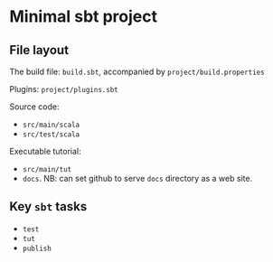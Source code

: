 # Minimal sbt project

## File layout

The build file:  `build.sbt`, accompanied by `project/build.properties`

Plugins:  `project/plugins.sbt`

Source code:

-  `src/main/scala`
-  `src/test/scala`

Executable tutorial:

-  `src/main/tut`
-  `docs`.  NB:  can set github to serve `docs` directory as a web site.


## Key `sbt` tasks


-  `test`
-  `tut`
-  `publish`
